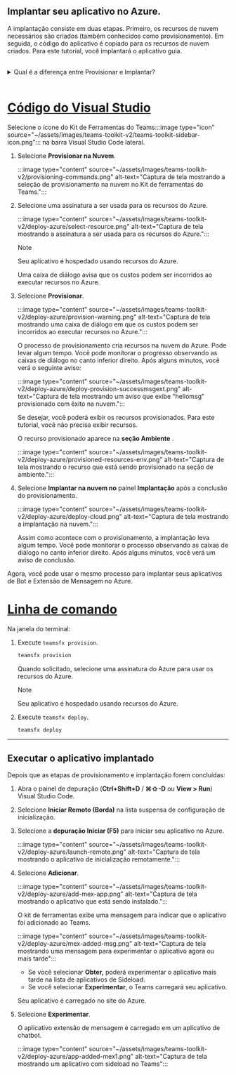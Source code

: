 ## <a name="deploy-your-app-to-azure"></a>Implantar seu aplicativo no Azure.

A implantação consiste em duas etapas.  Primeiro, os recursos de nuvem necessários são criados (também conhecidos como provisionamento). Em seguida, o código do aplicativo é copiado para os recursos de nuvem criados. Para este tutorial, você implantará o aplicativo guia.
<br>
<br>
<details>
<summary>Qual é a diferença entre Provisionar e Implantar?</summary>
<br>
A <b>etapa Provisionar</b> cria recursos no Azure e no Microsoft 365 para seu aplicativo, mas nenhum código (HTML, CSS, JavaScript etc.) é copiado para os recursos. A <b>etapa</b> Implantar copia o código do aplicativo para os recursos criados durante a etapa de provisionamento. É comum implantar várias vezes sem provisionar novos recursos. Como a etapa de provisionamento pode levar algum tempo para ser concluída, ela é separada da etapa de implantação.
</details>
<br>

# <a name="visual-studio-code"></a>[Código do Visual Studio](#tab/vscode)

Selecione o ícone do Kit de Ferramentas do Teams:::image type="icon" source="~/assets/images/teams-toolkit-v2/teams-toolkit-sidebar-icon.png"::: na barra Visual Studio Code lateral.

1. Selecione **Provisionar na Nuvem**.

   :::image type="content" source="~/assets/images/teams-toolkit-v2/provisioning-commands.png" alt-text="Captura de tela mostrando a seleção de provisionamento na nuvem no Kit de ferramentas do Teams.":::

1. Selecione uma assinatura a ser usada para os recursos do Azure.

    :::image type="content" source="~/assets/images/teams-toolkit-v2/deploy-azure/select-resource.png" alt-text="Captura de tela mostrando a assinatura a ser usada para os recursos do Azure.":::

   > [!NOTE]
   > Seu aplicativo é hospedado usando recursos do Azure.

    Uma caixa de diálogo avisa que os custos podem ser incorridos ao executar recursos no Azure.

1. Selecione **Provisionar**.

   :::image type="content" source="~/assets/images/teams-toolkit-v2/deploy-azure/provision-warning.png" alt-text="Captura de tela mostrando uma caixa de diálogo em que os custos podem ser incorridos ao executar recursos no Azure.":::

   O processo de provisionamento cria recursos na nuvem do Azure. Pode levar algum tempo. Você pode monitorar o progresso observando as caixas de diálogo no canto inferior direito. Após alguns minutos, você verá o seguinte aviso:

   :::image type="content" source="~/assets/images/teams-toolkit-v2/deploy-azure/deploy-provision-successmsgext.png" alt-text="Captura de tela mostrando um aviso que exibe &quot;hellomsg&quot; provisionado com êxito na nuvem.":::

    Se desejar, você poderá exibir os recursos provisionados. Para este tutorial, você não precisa exibir recursos.

    O recurso provisionado aparece na **seção Ambiente** .

    :::image type="content" source="~/assets/images/teams-toolkit-v2/deploy-azure/provisioned-resources-env.png" alt-text="Captura de tela mostrando o recurso que está sendo provisionado na seção de ambiente.":::

1. Selecione **Implantar na nuvem no** painel **Implantação** após a conclusão do provisionamento.

   :::image type="content" source="~/assets/images/teams-toolkit-v2/deploy-azure/deploy-cloud.png" alt-text="Captura de tela mostrando a implantação na nuvem.":::

   Assim como acontece com o provisionamento, a implantação leva algum tempo. Você pode monitorar o processo observando as caixas de diálogo no canto inferior direito. Após alguns minutos, você verá um aviso de conclusão.

Agora, você pode usar o mesmo processo para implantar seus aplicativos de Bot e Extensão de Mensagem no Azure.

# <a name="command-line"></a>[Linha de comando](#tab/cli)

Na janela do terminal:

1. Execute `teamsfx provision`.

   ``` bash
   teamsfx provision
   ```

   Quando solicitado, selecione uma assinatura do Azure para usar os recursos do Azure.

   > [!NOTE]
   > Seu aplicativo é hospedado usando recursos do Azure.

1. Execute `teamsfx deploy`.

   ``` bash
   teamsfx deploy
   ```

---

## <a name="run-the-deployed-app"></a>Executar o aplicativo implantado

Depois que as etapas de provisionamento e implantação forem concluídas:

1. Abra o painel de depuração (**Ctrl+Shift+D** / **⌘⇧-D** ou **View > Run**) Visual Studio Code.
1. Selecione **Iniciar Remoto (Borda)** na lista suspensa de configuração de inicialização.
1. Selecione a **depuração Iniciar (F5)** para iniciar seu aplicativo no Azure.

   :::image type="content" source="~/assets/images/teams-toolkit-v2/deploy-azure/launch-remote.png" alt-text="Captura de tela mostrando o aplicativo de inicialização remotamente.":::

1. Selecione **Adicionar**.

   :::image type="content" source="~/assets/images/teams-toolkit-v2/deploy-azure/add-mex-app.png" alt-text="Captura de tela mostrando o aplicativo que está sendo instalado.":::

   O kit de ferramentas exibe uma mensagem para indicar que o aplicativo foi adicionado ao Teams.

   :::image type="content" source="~/assets/images/teams-toolkit-v2/deploy-azure/mex-added-msg.png" alt-text="Captura de tela mostrando uma mensagem para experimentar o aplicativo agora ou mais tarde":::

    - Se você selecionar **Obter,** poderá experimentar o aplicativo mais tarde na lista de aplicativos de Sideload.
    - Se você selecionar **Experimentar**, o Teams carregará seu aplicativo.

   Seu aplicativo é carregado no site do Azure.

1. Selecione **Experimentar**.

   O aplicativo extensão de mensagem é carregado em um aplicativo de chatbot.

   :::image type="content" source="~/assets/images/teams-toolkit-v2/deploy-azure/app-added-mex1.png" alt-text="Captura de tela mostrando um aplicativo com sideload no Teams":::
